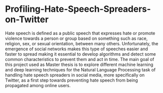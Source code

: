# Profiling-Hate-Speech-Spreaders-on-Twitter
Hate speech is defined as a public speech that expresses hate or promote violence towards a person or group based on something such as race, religion, sex, or sexual orientation, between many others. Unfortunately, the emergence of social networks makes this type of speeches easier and faster to spread making it essential to develop algorithms and detect some common characteristics to prevent them and act in time. The main goal of this project used as Master thesis is to explore different machine learning and deep learning techniques for the Natural Language Processing task of handling hate speech spreaders in social media, more specifically on Twitter, as a first step towards preventing hate speech from being propagated among online users. 
